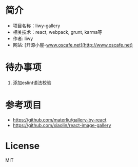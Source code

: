 # 简介
* 项目名称：liwy-gallery
* 相关技术：react, webpack, grunt, karma等
* 作者: liwy
* 网站: [开源小屋-www.oscafe.net](http://www.oscafe.net)

# 待办事项
1. 添加eslint语法校验

# 参考项目
* https://github.com/materliu/gallery-by-react
* https://github.com/xiaolin/react-image-gallery

# License

MIT